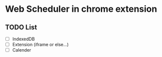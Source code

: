 # Web Scheduler in chrome extension

## TODO List

- [ ] IndexedDB
- [ ] Extension (iframe or else...)
- [ ] Calender
